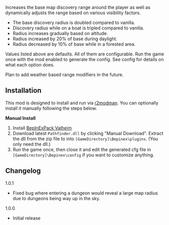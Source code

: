 ﻿Increases the base map discovery range around the player as well as dynamically adjusts the range based on various visibility factors.

* The base discovery radius is doubled compared to vanilla.
* Discovery radius while on a boat is tripled compared to vanilla.
* Radius increases gradually based on altitude.
* Radius increased by 20% of base during daylight.
* Radius decreased by 10% of base while in a forested area.

Values listed above are defaults. All of them are configurable. Run the game once with the mod enabled to generate the config. See config for details on what each option does.

Plan to add weather based range modifiers in the future.

## Installation
This mod is designed to install and run via [r2modman](https://thunderstore.io/package/ebkr/r2modman/). You can optionally install it manually following the steps below.

**Manual Install**
1. Install [BepInExPack Valheim](https://valheim.thunderstore.io/package/denikson/BepInExPack_Valheim/)
2. Download latest ``Pathfinder.dll`` by clicking "Manual Download". Extract the dll from the zip file to into ``[GameDirectory]\Bepinex\plugins``. (You only need the dll.)
3. Run the game once, then close it and edit the generated cfg file in ``[GameDirectory]\Bepinex\config`` if you want to customize anything.

## Changelog
1.0.1

* Fixed bug where entering a dungeon would reveal a large map radius due to dungeons being way up in the sky.

1.0.0

* Initial release
